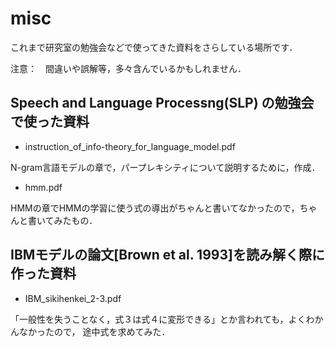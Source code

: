 # misc

これまで研究室の勉強会などで使ってきた資料をさらしている場所です．

注意：　間違いや誤解等，多々含んでいるかもしれません．

## Speech and Language Processng(SLP) の勉強会で使った資料
- instruction_of_info-theory_for_language_model.pdf

N-gram言語モデルの章で，パープレキシティについて説明するために，作成．

- hmm.pdf

HMMの章でHMMの学習に使う式の導出がちゃんと書いてなかったので，ちゃんと書いてみたもの．

## IBMモデルの論文[Brown et al. 1993]を読み解く際に作った資料
- IBM_sikihenkei_2-3.pdf

「一般性を失うことなく，式３は式４に変形できる」とか言われても，よくわかんなかったので，
途中式を求めてみた．


